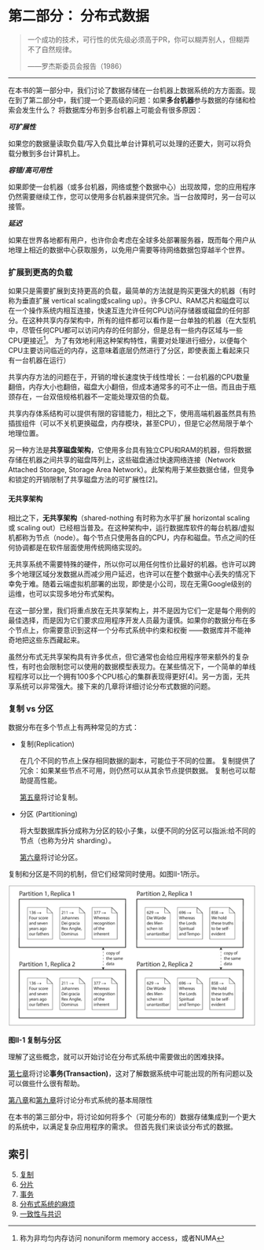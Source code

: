 # 第二部分： 分布式数据 

> 一个成功的技术，可行性的优先级必须高于PR，你可以糊弄别人，但糊弄不了自然规律。
>
> ——罗杰斯委员会报告（1986）
>

-------

在本书的第一部分中，我们讨论了数据存储在一台机器上数据系统的方方面面。现在到了第二部分中，我们提一个更高级的问题：如果**多台机器**参与数据的存储和检索会发生什么？
将数据库分布到多台机器上可能会有很多原因：

***可扩展性***

如果您的数据量读取负载/写入负载比单台计算机可以处理的还要大，则可以将负载分散到多台计算机上。

***容错/高可用性***

如果即使一台机器（或多台机器，网络或整个数据中心）出现故障，您的应用程序仍然需要继续工作，您可以使用多台机器来提供冗余。当一台故障时，另一台可以接管。

***延迟***

如果在世界各地都有用户，也许你会考虑在全球多处部署服务器，既而每个用户从地理上相近的数据中心获取服务，以免用户需要等待网络数据包穿越半个世界。

### 扩展到更高的负载

如果只是需要扩展到支持更高的负载，最简单的方法就是购买更强大的机器（有时称为垂直扩展 vertical scaling或scaling up）。许多CPU、RAM芯片和磁盘可以在一个操作系统内相互连接，快速互连允许任何CPU访问存储器或磁盘的任何部分。在这种共享内存架构中，所有的组件都可以看作是一台单独的机器（在大型机中，尽管任何CPU都可以访问内存的任何部分，但是总有一些内存区域与一些CPU更接近[^i]。 为了有效地利用这种架构特性，需要对处理进行细分，以便每个CPU主要访问临近的内存，这意味着底层仍然进行了分区，即使表面上看起来只有一台机器在运行）

[^i]: 称为非均匀内存访问 nonuniform memory access，或者NUMA

共享内存方法的问题在于，开销的增长速度快于线性增长：一台机器的CPU数量翻倍，内存大小也翻倍，磁盘大小翻倍，但成本通常多的可不止一倍。而且由于瓶颈存在，一台双倍规格机器不一定能处理双倍的负载。

共享内存体系结构可以提供有限的容错能力，相比之下，使用高端机器虽然具有热插拔组件（可以不关机更换磁盘，内存模块，甚至CPU），但是它必然局限于单个地理位置。

另一种方法是**共享磁盘架构**，它使用多台具有独立CPU和RAM的机器，但将数据存储在机器之间共享的磁盘阵列上，这些磁盘通过快速网络连接（Network Attached Storage, Storage Area Network）。此架构用于某些数据仓储，但竞争和锁定的开销限制了共享磁盘方法的可扩展性[2]。

#### 无共享架构

相比之下，**无共享架构**（shared-nothing 有时称为水平扩展 horizontal scaling 或 scaling out）已经相当普及。在这种架构中，运行数据库软件的每台机器/虚拟机都称为节点（node）。每个节点只使用各自的CPU，内存和磁盘。节点之间的任何协调都是在软件层面使用传统网络实现的。

无共享系统不需要特殊的硬件，所以你可以用任何性价比最好的机器。也许可以跨多个地理区域分发数据从而减少用户延迟，也许可以在整个数据中心丢失的情况下幸免于难。随着云端虚拟机部署的出现，即使是小公司，现在无需Google级别的运维，也可以实现多地分布式架构。

在这一部分里，我们将重点放在无共享架构上，并不是因为它们一定是每个用例的最佳选择，而是因为它们要求应用程序开发人员最为谨慎。如果你的数据分布在多个节点上，你需要意识到这样一个分布式系统中约束和权衡 ——数据库并不能神奇地把这些东西藏起来。

虽然分布式无共享架构具有许多优点，但它通常也会给应用程序带来额外的复杂性，有时也会限制您可以使用的数据模型表现力。在某些情况下，一个简单的单线程程序可以比一个拥有100多个CPU核心的集群表现得更好[4]。另一方面，无共享系统可以非常强大。接下来的几章将详细讨论分布式数据的问题。

### 复制 vs 分区

数据分布在多个节点上有两种常见的方式：

- 复制(Replication)

  在几个不同的节点上保存相同数据的副本，可能位于不同的位置。 复制提供了冗余：如果某些节点不可用，则仍然可以从其余节点提供数据。 复制也可以帮助提高性能。

   [第五章](ch5.md)将讨论复制。

- 分区 (Partitioning)

  将大型数据库拆分成称为分区的较小子集，以便不同的分区可以指派:给不同的节点（也称为分片 sharding）。 

  [第六章](ch6.md)将讨论分区。

复制和分区是不同的机制，但它们经常同时使用。如图II-1所示。

![](img/figii-1.png)

**图II-1 复制与分区**



理解了这些概念，就可以开始讨论在分布式系统中需要做出的困难抉择。

[第七章](ch7.md)将讨论**事务(Transaction)**，这对了解数据系统中可能出现的所有问题以及可以做些什么很有帮助。

[第八章](ch8.md)和[第九章](ch9.md)将讨论分布式系统的基本局限性

在本书的第三部分中，将讨论如何将多个（可能分布的）数据存储集成到一个更大的系统中，以满足复杂应用程序的需求。 但首先我们来谈谈分布式的数据。



## 索引

5. [复制](ch5.md)
6. [分片](ch6.md) 
7. [事务](ch7.md) 
8. [分布式系统的麻烦](ch8.md) 
9. [一致性与共识](ch9.md) 